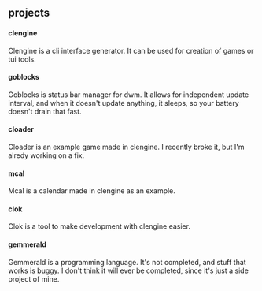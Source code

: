 ## projects

#### clengine
Clengine is a cli interface generator. It can be used for creation of games or tui tools.

#### goblocks
Goblocks is status bar manager for dwm. It allows for independent update interval, and when it doesn't update anything, it sleeps, so your battery doesn't drain that fast.

#### cloader
Cloader is an example game made in clengine. I recently broke it, but I'm alredy working on a fix.

#### mcal
Mcal is a calendar made in clengine as an example.

#### clok
Clok is a tool to make development with clengine easier.

#### gemmerald
Gemmerald is a programming language. It's not completed, and stuff that works is buggy. I don't think it will ever be completed, since it's just a side project of mine.
